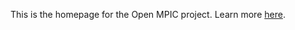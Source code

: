 This is the homepage for the Open MPIC project. Learn more [here](https://freedom-to-tinker.com/2024/02/13/announcing-the-open-multi-perspective-issuance-corroboration-project/).
